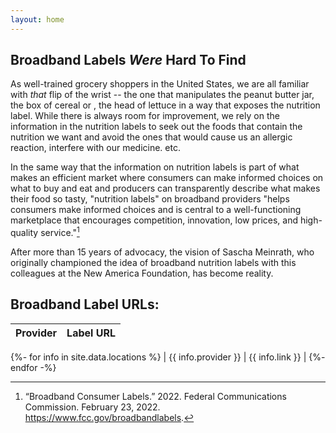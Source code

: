 ```yaml
---
layout: home
---
```


## Broadband Labels _Were_ Hard To Find

As well-trained grocery shoppers in the United States, we are all familiar with _that_ flip of the wrist -- the one that manipulates the peanut butter jar, the box of cereal or , the head of lettuce in a way that exposes the nutrition label. While there is always room for improvement, we rely on the information in the nutrition labels to seek out the foods that contain the nutrition we want and avoid the ones that would cause us an allergic reaction, interfere with our medicine. etc.

In the same way that the information on nutrition labels is part of what makes an efficient market where consumers can make informed choices on what to buy and eat and producers can transparently describe what makes their food so tasty, "nutrition labels" on broadband providers "helps consumers make informed choices and is central to a well-functioning marketplace that encourages competition, innovation, low prices, and high-quality service."[^fcc1]

[^fcc1]: “Broadband Consumer Labels.” 2022. Federal Communications Commission. February 23, 2022. https://www.fcc.gov/broadbandlabels.

After more than 15 years of advocacy, the vision of Sascha Meinrath, who originally championed the idea of broadband nutrition labels with this colleagues at the New America Foundation, has become reality. 

## Broadband Label URLs:

| Provider | Label URL |
| --- | --- |
{%- for info in site.data.locations %}
| {{ info.provider }} | {{ info.link }} |
{%- endfor -%}
